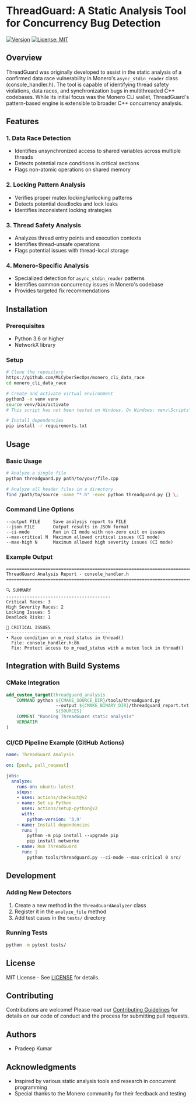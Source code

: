# ThreadGuard: A Static Analysis Tool for Concurrency Bug Detection

[![Version](https://img.shields.io/badge/version-1.1.0-blue)](https://github.com/MLCyberSecOps/monero_cli_data_race)
[![License: MIT](https://img.shields.io/badge/License-MIT-yellow.svg)](https://opensource.org/licenses/MIT)

## Overview

ThreadGuard was originally developed to assist in the static analysis of a confirmed data race vulnerability in Monero's `async_stdin_reader` class (console_handler.h). The tool is capable of identifying thread safety violations, data races, and synchronization bugs in multithreaded C++ codebases. While its initial focus was the Monero CLI wallet, ThreadGuard's pattern-based engine is extensible to broader C++ concurrency analysis.

## Features

### 1. Data Race Detection
- Identifies unsynchronized access to shared variables across multiple threads
- Detects potential race conditions in critical sections
- Flags non-atomic operations on shared memory

### 2. Locking Pattern Analysis
- Verifies proper mutex locking/unlocking patterns
- Detects potential deadlocks and lock leaks
- Identifies inconsistent locking strategies

### 3. Thread Safety Analysis
- Analyzes thread entry points and execution contexts
- Identifies thread-unsafe operations
- Flags potential issues with thread-local storage

### 4. Monero-Specific Analysis
- Specialized detection for `async_stdin_reader` patterns
- Identifies common concurrency issues in Monero's codebase
- Provides targeted fix recommendations

## Installation

### Prerequisites
- Python 3.6 or higher
- NetworkX library

### Setup
```bash
# Clone the repository
https://github.com/MLCyberSecOps/monero_cli_data_race
cd monero_cli_data_race

# Create and activate virtual environment
python3 -m venv venv
source venv/bin/activate
# This script has not been tested on Windows. On Windows: venv\Scripts\activate

# Install dependencies
pip install -r requirements.txt
```

## Usage

### Basic Usage
```bash
# Analyze a single file
python threadguard.py path/to/your/file.cpp

# Analyze all header files in a directory
find /path/to/source -name "*.h" -exec python threadguard.py {} \;
```

### Command Line Options
```
--output FILE     Save analysis report to FILE
--json FILE       Output results in JSON format
--ci-mode         Run in CI mode with non-zero exit on issues
--max-critical N  Maximum allowed critical issues (CI mode)
--max-high N      Maximum allowed high severity issues (CI mode)
```

### Example Output
```
================================================================================
ThreadGuard Analysis Report - console_handler.h
================================================================================

🔍 SUMMARY
----------------------------------------
Critical Races: 3
High Severity Races: 2
Locking Issues: 5
Deadlock Risks: 1

🚨 CRITICAL ISSUES
----------------------------------------
• Race condition on m_read_status in thread()
  File: console_handler.h:86
  Fix: Protect access to m_read_status with a mutex lock in thread()
```

## Integration with Build Systems

### CMake Integration
```cmake
add_custom_target(threadguard_analysis
    COMMAND python ${CMAKE_SOURCE_DIR}/tools/threadguard.py
                   --output ${CMAKE_BINARY_DIR}/threadguard_report.txt
                   ${SOURCES}
    COMMENT "Running ThreadGuard static analysis"
    VERBATIM
)
```

### CI/CD Pipeline Example (GitHub Actions)
```yaml
name: ThreadGuard Analysis

on: [push, pull_request]

jobs:
  analyze:
    runs-on: ubuntu-latest
    steps:
    - uses: actions/checkout@v2
    - name: Set up Python
      uses: actions/setup-python@v2
      with:
        python-version: '3.9'
    - name: Install dependencies
      run: |
        python -m pip install --upgrade pip
        pip install networkx
    - name: Run ThreadGuard
      run: |
        python tools/threadguard.py --ci-mode --max-critical 0 src/
```

## Development

### Adding New Detectors
1. Create a new method in the `ThreadGuardAnalyzer` class
2. Register it in the `analyze_file` method
3. Add test cases in the `tests/` directory

### Running Tests
```bash
python -m pytest tests/
```

## License
MIT License - See [LICENSE](LICENSE) for details.

## Contributing
Contributions are welcome! Please read our [Contributing Guidelines](CONTRIBUTING.md) for details on our code of conduct and the process for submitting pull requests.

## Authors
- Pradeep Kumar

## Acknowledgments
- Inspired by various static analysis tools and research in concurrent programming
- Special thanks to the Monero community for their feedback and testing
